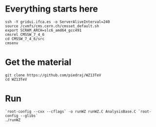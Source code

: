 Everything starts here
====

    ssh -Y gridui.ifca.es -o ServerAliveInterval=240
    source /cvmfs/cms.cern.ch/cmsset_default.sh
    export SCRAM_ARCH=slc6_amd64_gcc491
    cmsrel CMSSW_7_4_6
    cd CMSSW_7_4_6/src
    cmsenv


Get the material
====

    git clone https://github.com/piedraj/WZ13TeV
    cd WZ13TeV


Run
====

    `root-config --cxx --cflags` -o runWZ runWZ.C AnalysisBase.C `root-config --glibs`
    ./runWZ 

